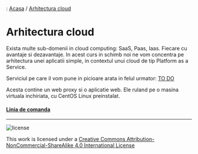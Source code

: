 : [Acasa](../index.html) / [Arhitectura cloud](./arhitectura_cloud.html)

# Arhitectura cloud

Exista multe sub-domenii in cloud computing: SaaS, Paas, Iaas. Fiecare cu avantaje si dezavantaje. In acest curs in schimb noi ne vom concentra pe arhitectura unei aplicatii simple, in contextul unui cloud de tip Platform as a Service.

Serviciul pe care il vom pune in picioare arata in felul urmator: 
[TO DO](image)


Acesta contine un web proxy si o aplicatie web. Ele ruland pe o masina virtuala inchiriata, cu CentOS Linux preinstalat.

#### [Linia de comanda](./linia_comanda.html)

* * *
![license](https://i.creativecommons.org/l/by-nc-sa/4.0/88x31.png)

This work is licensed under a [Creative Commons Attribution-NonCommercial-ShareAlike 4.0 International License](http://creativecommons.org/licenses/by-nc-sa/4.0/)
